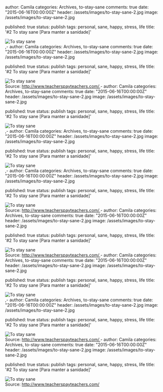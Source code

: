 
author: Camila
categories: Archives, to-stay-sane
comments: true
date: "2015-06-16T00:00:00Z"
header: /assets/images/to-stay-sane-2.jpg
image: /assets/images/to-stay-sane-2.jpg
 
published: true
status: publish
tags: personal, sane, happy, stress, life
title: '#2 To stay sane [Para manter a sanidade]'


<img title="To stay sane" alt="To stay sane" src="/assets/images/to-stay-sane-2.jpg" /><br>,-
author: Camila
categories: Archives, to-stay-sane
comments: true
date: "2015-06-16T00:00:00Z"
header: /assets/images/to-stay-sane-2.jpg
image: /assets/images/to-stay-sane-2.jpg
 
published: true
status: publish
tags: personal, sane, happy, stress, life
title: '#2 To stay sane [Para manter a sanidade]'


<img title="To stay sane" alt="To stay sane" src="/assets/images/to-stay-sane-2.jpg" /><br>
Source: <a href="https://www.teacherspayteachers.com/Product/Einsteins-Fish-Quote-Poster-Version-1-737678" target="_blank">http://www.teacherspayteachers.com/</a>,-
author: Camila
categories: Archives, to-stay-sane
comments: true
date: "2015-06-16T00:00:00Z"
header: /assets/images/to-stay-sane-2.jpg
image: /assets/images/to-stay-sane-2.jpg
 
published: true
status: publish
tags: personal, sane, happy, stress, life
title: '#2 To stay sane [Para manter a sanidade]'


<img title="To stay sane" alt="To stay sane" src="/assets/images/to-stay-sane-2.jpg" /><br>,-
author: Camila
categories: Archives, to-stay-sane
comments: true
date: "2015-06-16T00:00:00Z"
header: /assets/images/to-stay-sane-2.jpg
image: /assets/images/to-stay-sane-2.jpg
 
published: true
status: publish
tags: personal, sane, happy, stress, life
title: '#2 To stay sane [Para manter a sanidade]'


<img title="To stay sane" alt="To stay sane" src="/assets/images/to-stay-sane-2.jpg" /><br>,-
author: Camila
categories: Archives, to-stay-sane
comments: true
date: "2015-06-16T00:00:00Z"
header: /assets/images/to-stay-sane-2.jpg
image: /assets/images/to-stay-sane-2.jpg
 
published: true
status: publish
tags: personal, sane, happy, stress, life
title: '#2 To stay sane [Para manter a sanidade]'


<img title="To stay sane" alt="To stay sane" src="/assets/images/to-stay-sane-2.jpg" /><br>
Source: <a href="https://www.teacherspayteachers.com/Product/Einsteins-Fish-Quote-Poster-Version-1-737678" target="_blank">http://www.teacherspayteachers.com/</a>,-
author: Camila
categories: Archives, to-stay-sane
comments: true
date: "2015-06-16T00:00:00Z"
header: /assets/images/to-stay-sane-2.jpg
image: /assets/images/to-stay-sane-2.jpg
 
published: true
status: publish
tags: personal, sane, happy, stress, life
title: '#2 To stay sane [Para manter a sanidade]'


<img title="To stay sane" alt="To stay sane" src="/assets/images/to-stay-sane-2.jpg" /><br>
Source: <a href="https://www.teacherspayteachers.com/Product/Einsteins-Fish-Quote-Poster-Version-1-737678" target="_blank">http://www.teacherspayteachers.com/</a>,-
author: Camila
categories: Archives, to-stay-sane
comments: true
date: "2015-06-16T00:00:00Z"
header: /assets/images/to-stay-sane-2.jpg
image: /assets/images/to-stay-sane-2.jpg
 
published: true
status: publish
tags: personal, sane, happy, stress, life
title: '#2 To stay sane [Para manter a sanidade]'


<img title="To stay sane" alt="To stay sane" src="/assets/images/to-stay-sane-2.jpg" /><br>,-
author: Camila
categories: Archives, to-stay-sane
comments: true
date: "2015-06-16T00:00:00Z"
header: /assets/images/to-stay-sane-2.jpg
image: /assets/images/to-stay-sane-2.jpg
 
published: true
status: publish
tags: personal, sane, happy, stress, life
title: '#2 To stay sane [Para manter a sanidade]'


<img title="To stay sane" alt="To stay sane" src="/assets/images/to-stay-sane-2.jpg" /><br>
Source: <a href="https://www.teacherspayteachers.com/Product/Einsteins-Fish-Quote-Poster-Version-1-737678" target="_blank">http://www.teacherspayteachers.com/</a>,-
author: Camila
categories: Archives, to-stay-sane
comments: true
date: "2015-06-16T00:00:00Z"
header: /assets/images/to-stay-sane-2.jpg
image: /assets/images/to-stay-sane-2.jpg
 
published: true
status: publish
tags: personal, sane, happy, stress, life
title: '#2 To stay sane [Para manter a sanidade]'


<img title="To stay sane" alt="To stay sane" src="/assets/images/to-stay-sane-2.jpg" /><br>
Source: <a href="https://www.teacherspayteachers.com/Product/Einsteins-Fish-Quote-Poster-Version-1-737678" target="_blank">http://www.teacherspayteachers.com/</a>